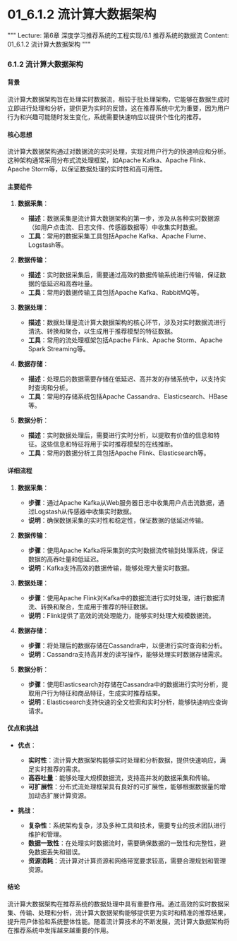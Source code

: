 # 01_6.1.2 流计算大数据架构

"""
Lecture: 第6章 深度学习推荐系统的工程实现/6.1 推荐系统的数据流
Content: 01_6.1.2 流计算大数据架构
"""

### 6.1.2 流计算大数据架构

#### 背景

流计算大数据架构旨在处理实时数据流，相较于批处理架构，它能够在数据生成时立即进行处理和分析，提供更为实时的反馈。这在推荐系统中尤为重要，因为用户行为和兴趣可能随时发生变化，系统需要快速响应以提供个性化的推荐。

#### 核心思想

流计算大数据架构通过对数据流的实时处理，实现对用户行为的快速响应和分析。这种架构通常采用分布式流处理框架，如Apache Kafka、Apache Flink、Apache Storm等，以保证数据处理的实时性和高可用性。

#### 主要组件

1. **数据采集**：
   - **描述**：数据采集是流计算大数据架构的第一步，涉及从各种实时数据源（如用户点击流、日志文件、传感器数据等）中收集实时数据。
   - **工具**：常用的数据采集工具包括Apache Kafka、Apache Flume、Logstash等。

2. **数据传输**：
   - **描述**：实时数据采集后，需要通过高效的数据传输系统进行传输，保证数据的低延迟和高吞吐量。
   - **工具**：常用的数据传输工具包括Apache Kafka、RabbitMQ等。

3. **数据处理**：
   - **描述**：数据处理是流计算大数据架构的核心环节，涉及对实时数据流进行清洗、转换和聚合，以生成用于推荐模型的特征数据。
   - **工具**：常用的流处理框架包括Apache Flink、Apache Storm、Apache Spark Streaming等。

4. **数据存储**：
   - **描述**：处理后的数据需要存储在低延迟、高并发的存储系统中，以支持实时查询和分析。
   - **工具**：常用的存储系统包括Apache Cassandra、Elasticsearch、HBase等。

5. **数据分析**：
   - **描述**：实时数据处理后，需要进行实时分析，以提取有价值的信息和特征。这些信息和特征将用于实时推荐模型的在线推断。
   - **工具**：常用的数据分析工具包括Apache Flink、Elasticsearch等。

#### 详细流程

1. **数据采集**：
   - **步骤**：通过Apache Kafka从Web服务器日志中收集用户点击流数据，通过Logstash从传感器中收集实时数据。
   - **说明**：确保数据采集的实时性和稳定性，保证数据的低延迟传输。

2. **数据传输**：
   - **步骤**：使用Apache Kafka将采集到的实时数据流传输到处理系统，保证数据的高吞吐量和低延迟。
   - **说明**：Kafka支持高效的数据传输，能够处理大量实时数据。

3. **数据处理**：
   - **步骤**：使用Apache Flink对Kafka中的数据流进行实时处理，进行数据清洗、转换和聚合，生成用于推荐的特征数据。
   - **说明**：Flink提供了高效的流处理能力，能够实时处理大规模数据流。

4. **数据存储**：
   - **步骤**：将处理后的数据存储在Cassandra中，以便进行实时查询和分析。
   - **说明**：Cassandra支持高并发的读写操作，能够处理实时数据存储需求。

5. **数据分析**：
   - **步骤**：使用Elasticsearch对存储在Cassandra中的数据进行实时分析，提取用户行为特征和商品特征，生成实时推荐结果。
   - **说明**：Elasticsearch支持快速的全文检索和实时分析，能够快速响应查询请求。

#### 优点和挑战

- **优点**：
  - **实时性**：流计算大数据架构能够实时处理和分析数据，提供快速响应，满足实时推荐的需求。
  - **高吞吐量**：能够处理大规模数据流，支持高并发的数据采集和传输。
  - **可扩展性**：分布式流处理框架具有良好的可扩展性，能够根据数据量的增加动态扩展计算资源。

- **挑战**：
  - **复杂性**：系统架构复杂，涉及多种工具和技术，需要专业的技术团队进行维护和管理。
  - **数据一致性**：在处理实时数据流时，需要确保数据的一致性和完整性，避免数据丢失和错误。
  - **资源消耗**：流计算对计算资源和网络带宽要求较高，需要合理规划和管理资源。

#### 结论

流计算大数据架构在推荐系统的数据处理中具有重要作用。通过高效的实时数据采集、传输、处理和分析，流计算大数据架构能够提供更为实时和精准的推荐结果，提升用户体验和系统整体性能。随着流计算技术的不断发展，流计算大数据架构将在推荐系统中发挥越来越重要的作用。
